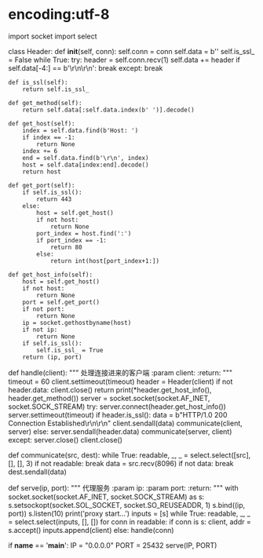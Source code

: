 # encoding:utf-8
import socket
import select

class Header:
    def __init__(self, conn):
        self.conn = conn
        self.data = b''
        self.is_ssl_ = False
        while True:
            try:
                header = self.conn.recv(1)
                self.data += header
                if self.data[-4:] == b'\r\n\r\n':
                    break
            except:
                break

    def is_ssl(self):
        return self.is_ssl_

    def get_method(self):
        return self.data[:self.data.index(b' ')].decode()

    def get_host(self):
        index = self.data.find(b'Host: ')
        if index == -1:
            return None
        index += 6
        end = self.data.find(b'\r\n', index)
        host = self.data[index:end].decode()
        return host

    def get_port(self):
        if self.is_ssl():
            return 443
        else:
            host = self.get_host()
            if not host:
                return None
            port_index = host.find(':')
            if port_index == -1:
                return 80
            else:
                return int(host[port_index+1:])

    def get_host_info(self):
        host = self.get_host()
        if not host:
            return None
        port = self.get_port()
        if not port:
            return None
        ip = socket.gethostbyname(host)
        if not ip:
            return None
        if self.is_ssl():
            self.is_ssl_ = True
        return (ip, port)


def handle(client):
    """
    处理连接进来的客户端
    :param client:
    :return:
    """
    timeout = 60
    client.settimeout(timeout)
    header = Header(client)
    if not header.data:
        client.close()
        return
    print(*header.get_host_info(), header.get_method())
    server = socket.socket(socket.AF_INET, socket.SOCK_STREAM)
    try:
        server.connect(header.get_host_info())
        server.settimeout(timeout)
        if header.is_ssl():
            data = b"HTTP/1.0 200 Connection Established\r\n\r\n"
            client.sendall(data)
            communicate(client, server)
        else:
            server.sendall(header.data)
        communicate(server, client)
    except:
        server.close()
        client.close()

def communicate(src, dest):
    while True:
        readable, _, _ = select.select([src], [], [], 3)
        if not readable:
            break
        data = src.recv(8096)
        if not data:
            break
        dest.sendall(data)

def serve(ip, port):
    """
    代理服务
    :param ip:
    :param port:
    :return:
    """
    with socket.socket(socket.AF_INET, socket.SOCK_STREAM) as s:
        s.setsockopt(socket.SOL_SOCKET, socket.SO_REUSEADDR, 1)
        s.bind((ip, port))
        s.listen(10)
        print('proxy start...')
        inputs = [s]
        while True:
            readable, _, _ = select.select(inputs, [], [])
            for conn in readable:
                if conn is s:
                    client, addr = s.accept()
                    inputs.append(client)
                else:
                    handle(conn)

if __name__ == '__main__':
    IP = "0.0.0.0"
    PORT = 25432
    serve(IP, PORT)
